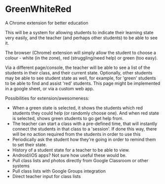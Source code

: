 # GreenWhiteRed
A Chrome extension for better education

This will be a system for allowing students to indicate their learning state very easily, and the teacher
(and perhaps other students) to be able to see it. 

The browser (Chrome) extension will simply allow the student to choose a colour - white (in the zone), 
red (struggling/need help) or green (too easy).

Via a different page/console, the teacher will be able to see a list of the students in their class, and their current state.
Optionally, other students may be able to see student state as well, for example, for 'green' students to be able to find and 
assist 'red' students. This page might be implemented in a google sheet, or via a custom web app.

Possibilities for extension/awesomeness:
* When a green state is selected, it shows the students which red students they could help (or randomly choose one). And when 
red state is selected, shows green students to go get help from.
* The teacher can start a class with a pre-defined time, that will instantly connect the students in that class to a 'session'.
If done this way, there will be no action required from the students in order to use this
* Periodically ask the student how they're going in order to remind them to set their state.
* History of a student state for a teacher to be able to view.
* Android/iOS apps? Not sure how useful these would be.
* Pull class lists and photos directly from Google Classroom or other systems
* Pull class lists with Google Groups integration
* Direct teacher input for class lists
